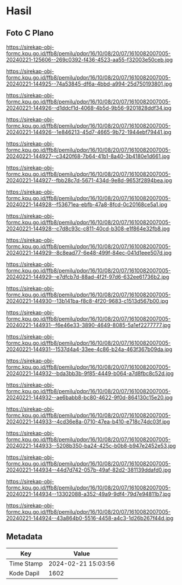 # Hasil

## Foto C Plano

https://sirekap-obj-formc.kpu.go.id/ffb8/pemilu/pdpr/16/10/08/20/07/1610082007005-20240221-125606--269c0392-f436-4523-aa55-f32003e50ceb.jpg

https://sirekap-obj-formc.kpu.go.id/ffb8/pemilu/pdpr/16/10/08/20/07/1610082007005-20240221-144925--74a53845-df6a-4bbd-a994-25d750193801.jpg

https://sirekap-obj-formc.kpu.go.id/ffb8/pemilu/pdpr/16/10/08/20/07/1610082007005-20240221-144926--d1ddcf1d-4068-4b5d-9b56-9201828ddf34.jpg

https://sirekap-obj-formc.kpu.go.id/ffb8/pemilu/pdpr/16/10/08/20/07/1610082007005-20240221-144926--1e846213-45d7-4665-9b72-1944ebf79441.jpg

https://sirekap-obj-formc.kpu.go.id/ffb8/pemilu/pdpr/16/10/08/20/07/1610082007005-20240221-144927--c3420f68-7b64-41b1-8a40-3b4180e1d661.jpg

https://sirekap-obj-formc.kpu.go.id/ffb8/pemilu/pdpr/16/10/08/20/07/1610082007005-20240221-144927--fbb28c7d-5671-434d-9e8d-9653f2894bea.jpg

https://sirekap-obj-formc.kpu.go.id/ffb8/pemilu/pdpr/16/10/08/20/07/1610082007005-20240221-144928--f53671ea-ebfb-47a8-8fcd-0c20168ce5a1.jpg

https://sirekap-obj-formc.kpu.go.id/ffb8/pemilu/pdpr/16/10/08/20/07/1610082007005-20240221-144928--c7d8c93c-c811-40cd-b308-e1f864e32fb8.jpg

https://sirekap-obj-formc.kpu.go.id/ffb8/pemilu/pdpr/16/10/08/20/07/1610082007005-20240221-144929--8c8ead77-6e48-499f-84ec-041d1eee507d.jpg

https://sirekap-obj-formc.kpu.go.id/ffb8/pemilu/pdpr/16/10/08/20/07/1610082007005-20240221-144929--e7dfcb7d-88ad-4f2f-97d6-632ee61736b2.jpg

https://sirekap-obj-formc.kpu.go.id/ffb8/pemilu/pdpr/16/10/08/20/07/1610082007005-20240221-144930--13b141ba-f8c8-4f20-9683-c1513d567b00.jpg

https://sirekap-obj-formc.kpu.go.id/ffb8/pemilu/pdpr/16/10/08/20/07/1610082007005-20240221-144931--f6e46e33-3890-4649-8085-5a1ef2277777.jpg

https://sirekap-obj-formc.kpu.go.id/ffb8/pemilu/pdpr/16/10/08/20/07/1610082007005-20240221-144931--1537d4a4-33ee-4c86-b24a-463f367b09da.jpg

https://sirekap-obj-formc.kpu.go.id/ffb8/pemilu/pdpr/16/10/08/20/07/1610082007005-20240221-144932--bda3bb3b-9f85-4449-b064-a7d8fbc8c52d.jpg

https://sirekap-obj-formc.kpu.go.id/ffb8/pemilu/pdpr/16/10/08/20/07/1610082007005-20240221-144932--ae6babb8-bc80-4622-9f0d-864130c15e20.jpg

https://sirekap-obj-formc.kpu.go.id/ffb8/pemilu/pdpr/16/10/08/20/07/1610082007005-20240221-144933--4cd36e8a-0710-47ea-b410-e718c74dc03f.jpg

https://sirekap-obj-formc.kpu.go.id/ffb8/pemilu/pdpr/16/10/08/20/07/1610082007005-20240221-144933--5208b350-ba24-425c-b0b8-b947e2452e53.jpg

https://sirekap-obj-formc.kpu.go.id/ffb8/pemilu/pdpr/16/10/08/20/07/1610082007005-20240221-144934--44d7d742-057b-49af-82d2-381139ddafd0.jpg

https://sirekap-obj-formc.kpu.go.id/ffb8/pemilu/pdpr/16/10/08/20/07/1610082007005-20240221-144934--13302088-a352-49a9-9df4-79d7e94811b7.jpg

https://sirekap-obj-formc.kpu.go.id/ffb8/pemilu/pdpr/16/10/08/20/07/1610082007005-20240221-144924--43a864b0-5516-4458-a4c3-1d26b267f44d.jpg


## Metadata

| Key        | Value               |
| ---------- | ------------------- |
| Time Stamp | 2024-02-21 15:03:56 |
| Kode Dapil | 1602                |




